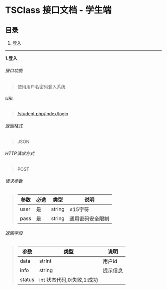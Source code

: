 # TSClass 接口文档 - 学生端

## 目录

1.  <a href="#login">登入</a>

***

**1.<span id="login">登入</span>**

###### 接口功能

> 使用用户名密码登入系统

###### URL

> [/student.php/Index/login]()

###### 返回格式

> JSON

###### HTTP请求方式

> POST

###### 请求参数

> 参数 | 必选 | 类型 | 说明
> ---|----|----|---
> user | 是 | string | ≤15字符
> pass | 是 | string | 通用密码安全限制

###### 返回字段

> 参数 | 类型 | 说明
> ---|----|---
> data | strInt | 用户id
> info | string | 提示信息
> status | int 状态代码,0:失败,1:成功